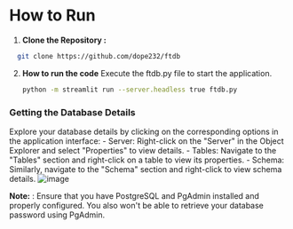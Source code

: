 # How to Run

1. **Clone the Repository :**
  
 ```bash
   git clone https://github.com/dope232/ftdb
   ```

2. **How to run the code** 
Execute the ftdb.py file to start the application.

    ```bash
    python -m streamlit run --server.headless true ftdb.py
    ```

### Getting the Database Details 

  Explore your database details by clicking on the corresponding options in the application interface:
           - Server: Right-click on the "Server" in the Object Explorer and select "Properties" to view details.
           - Tables: Navigate to the "Tables" section and right-click on a table to view its properties.
           - Schema: Similarly, navigate to the "Schema" section and right-click to view schema details.
![image](https://github.com/dope232/ftdb/assets/110282397/ab75dcb3-f0a8-462a-8e52-77204abb838b)



          



**Note:** : Ensure that you have PostgreSQL and PgAdmin installed and properly configured. You also  won't be able to retrieve your database password using PgAdmin.


